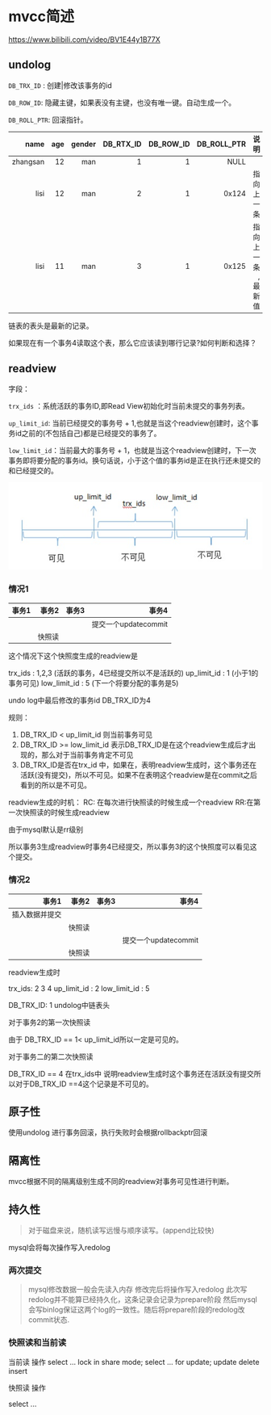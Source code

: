 # mvcc简述

https://www.bilibili.com/video/BV1E44y1B77X


## undolog

`DB_TRX_ID` : 创建|修改该事务的id

`DB_ROW_ID`: 隐藏主键，如果表没有主键，也没有唯一键。自动生成一个。

`DB_ROLL_PTR`: 回滚指针。


name|age|gender|DB_RTX_ID|DB_ROW_ID|DB_ROLL_PTR|说明
--:|--:|--:|--:|--:|--:|--:
zhangsan|12|man|1|1|NULL|
lisi|12|man|2|1|0x124|指向上一条
lisi|11|man|3|1|0x125|指向上一条 ,最新值

链表的表头是最新的记录。

如果现在有一个事务4读取这个表，那么它应该读到哪行记录?如何判断和选择？


## readview


字段：

`trx_ids` ：系统活跃的事务ID,即Read View初始化时当前未提交的事务列表。

`up_limit_id`: 当前已经提交的事务号 + 1,也就是当这个readview创建时，这个事务id之前的(不包括自己)都是已经提交的事务了。

`low_limit_id`：当前最大的事务号 + 1，也就是当这个readview创建时，下一次事务即将要分配的事务id。换句话说，小于这个值的事务id是正在执行还未提交的和已经提交的。

![](images/可见性.png)

### 情况1

事务1|事务2|事务3|事务4
--:|--:|--:|--:|
 | |||提交一个updatecommit
 | |快照读||



这个情况下这个快照度生成的readview是

trx_ids : 1,2,3 (活跃的事务，4已经提交所以不是活跃的)
up_limit_id : 1  (小于1的事务可见)
low_limit_id : 5 (下一个将要分配的事务是5)

undo log中最后修改的事务id DB_TRX_ID为4


规则：
1. DB_TRX_ID < up_limit_id 则当前事务可见
2. DB_TRX_ID >= low_limit_id 表示DB_TRX_ID是在这个readview生成后才出现的，那么对于当前事务肯定不可见
3. DB_TRX_ID是否在trx_id 中，如果在，表明readview生成时，这个事务还在活跃(没有提交)，所以不可见。如果不在表明这个readview是在commit之后看到的所以是不可见。


readview生成的时机：
RC: 在每次进行快照读的时候生成一个readview
RR:在第一次快照读的时候生成readview

由于mysql默认是rr级别

所以事务3生成readview时事务4已经提交，所以事务3的这个快照度可以看见这个提交。


### 情况2

事务1|事务2|事务3|事务4
--:|--:|--:|--:|
 |插入数据并提交|||
 | |快照读||
 | |||提交一个updatecommit
 | |快照读||


readview生成时

trx_ids: 2 3 4
up_limit_id : 2
low_limit_id : 5

DB_TRX_ID: 1 undolog中链表头

对于事务2的第一次快照读

由于 DB_TRX_ID == 1<  up_limit_id所以一定是可见的。

对于事务二的第二次快照读

DB_TRX_ID == 4 在trx_ids中 说明readview生成时这个事务还在活跃没有提交所以对于DB_TRX_ID ==4这个记录是不可见的。


## 原子性

使用undolog 进行事务回滚，执行失败时会根据rollbackptr回滚

## 隔离性

mvcc根据不同的隔离级别生成不同的readview对事务可见性进行判断。

## 持久性

> 对于磁盘来说，随机读写远慢与顺序读写。(append比较快)

mysql会将每次操作写入redolog

### 两次提交

> mysql修改数据一般会先读入内存
修改完后将操作写入redolog 此次写redolog并不能算已经持久化，这条记录会记录为prepare阶段
然后mysql会写binlog保证这两个log的一致性。随后将prepare阶段的redolog改commit状态.



### 快照读和当前读

当前读 操作
select  ... lock in share mode;
select ... for update;
update
delete
insert

快照读 操作

select ...
 
